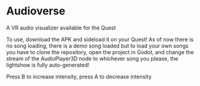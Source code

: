 # Audioverse

A VR audio visualizer available for the Quest

To use, download the APK and sideload it on your Quest!
As of now there is no song loading, there is a demo song loaded but to load your own songs you have to clone the repository, open the project in Godot, and change the stream of the AudioPlayer3D node to whichever song you please, the lightshow is fully auto-generated!

Press B to increase intensity, press A to decrease intensity
